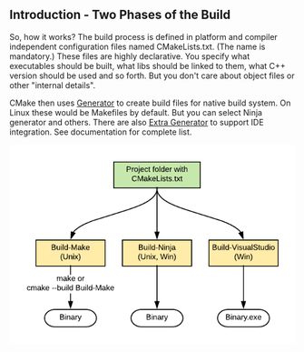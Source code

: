 ## Introduction - Two Phases of the Build

So, how it works? The build process is defined in platform and compiler independent configuration files named CMakeLists.txt. (The name is mandatory.) These files are highly declarative. You specify what executables should be built, what libs should be linked to them, what C++ version should be used and so forth. But you don't care about object files or other "internal details".

CMake then uses [Generator](https://cmake.org/cmake/help/latest/manual/cmake-generators.7.html) to create build files for native build system. On Linux these would be Makefiles by default. But you can select Ninja generator and others. There are also [Extra Generator](https://cmake.org/cmake/help/latest/manual/cmake-generators.7.html#extra-generators) to support IDE integration. See documentation for complete list.

![](diagram.png)